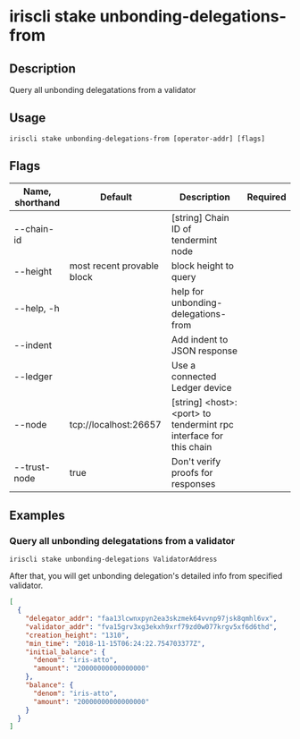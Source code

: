 # iriscli stake unbonding-delegations-from

## Description

Query all unbonding delegatations from a validator

## Usage

```
iriscli stake unbonding-delegations-from [operator-addr] [flags]
```

## Flags

| Name, shorthand     | Default                    | Description                                                         | Required |
| ------------------- | -------------------------- | ------------------------------------------------------------------- | -------- |
| --chain-id          |                            | [string] Chain ID of tendermint node                                |          |
| --height            | most recent provable block | block height to query                                               |          |
| --help, -h          |                            | help for unbonding-delegations-from                                 |          |
| --indent            |                            | Add indent to JSON response                                         |          |
| --ledger            |                            | Use a connected Ledger device                                       |          |
| --node              | tcp://localhost:26657      | [string] \<host>:\<port> to tendermint rpc interface for this chain |          |
| --trust-node        | true                       | Don't verify proofs for responses                                   |          |

## Examples

### Query all unbonding delegatations from a validator

```shell
iriscli stake unbonding-delegations ValidatorAddress
```

After that, you will get unbonding delegation's detailed info from specified validator.

```json
[
  {
    "delegator_addr": "faa13lcwnxpyn2ea3skzmek64vvnp97jsk8qmhl6vx",
    "validator_addr": "fva15grv3xg3ekxh9xrf79zd0w077krgv5xf6d6thd",
    "creation_height": "1310",
    "min_time": "2018-11-15T06:24:22.754703377Z",
    "initial_balance": {
      "denom": "iris-atto",
      "amount": "20000000000000000"
    },
    "balance": {
      "denom": "iris-atto",
      "amount": "20000000000000000"
    }
  }
]
```
